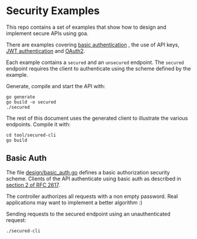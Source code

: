 # Security Examples

This repo contains a set of examples that show how to design and implement secure APIs using goa.

There are examples covering [basic authentication](https://tools.ietf.org/html/rfc2617#section-2)
, the use of API keys, [JWT authentication](https://jwt.io) and
[OAuth2](https://tools.ietf.org/html/rfc6749).

Each example contains a `secured` and an `unsecured` endpoint. The `secured` endpoint requires the
client to authenticate using the scheme defined by the example.

Generate, compile and start the API with:

```
go generate
go build -o secured
./secured
```

The rest of this document uses the generated client to illustrate the various endpoints. Compile it
with:

```
cd tool/secured-cli
go build
```

## Basic Auth

The file [design/basic_auth.go](design/basic_auth.go) defines a basic authorization security scheme.
Clients of the API authenticate using basic auth as described in [section 2 of RFC 2617](https://tools.ietf.org/html/rfc2617#section-2).

The controller authorizes all requests with a non empty password. Real applications may want to
implement a better algorithm :)

Sending requests to the secured endpoint using an unauthenticated request:

```
./secured-cli 



